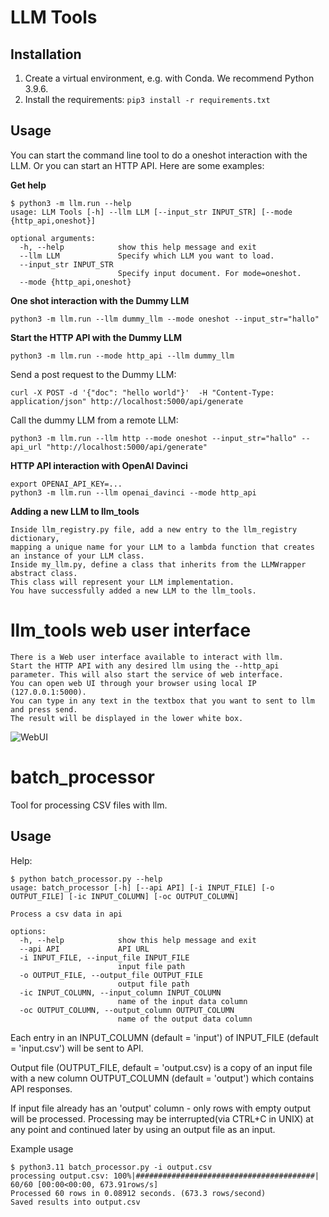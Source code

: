 # LLM Tools

## Installation

1. Create a virtual environment, e.g. with Conda. We recommend Python 3.9.6.
2. Install the requirements: `pip3 install -r requirements.txt`

## Usage

You can start the command line tool to do a oneshot interaction with the LLM. Or you can start an HTTP API. Here are some examples:

**Get help**

```
$ python3 -m llm.run --help
usage: LLM Tools [-h] --llm LLM [--input_str INPUT_STR] [--mode {http_api,oneshot}]

optional arguments:
  -h, --help            show this help message and exit
  --llm LLM             Specify which LLM you want to load.
  --input_str INPUT_STR
                        Specify input document. For mode=oneshot.
  --mode {http_api,oneshot}
```

**One shot interaction with the Dummy LLM**

```
python3 -m llm.run --llm dummy_llm --mode oneshot --input_str="hallo"
```

**Start the HTTP API with the Dummy LLM** 

```
python3 -m llm.run --mode http_api --llm dummy_llm
```

Send a post request to the Dummy LLM:

```
curl -X POST -d '{"doc": "hello world"}'  -H "Content-Type: application/json" http://localhost:5000/api/generate
```

Call the dummy LLM from a remote LLM:

```
python3 -m llm.run --llm http --mode oneshot --input_str="hallo" --api_url "http://localhost:5000/api/generate"
```

**HTTP API interaction with OpenAI Davinci**

```
export OPENAI_API_KEY=...
python3 -m llm.run --llm openai_davinci --mode http_api
```

**Adding a new LLM to llm_tools**

```
Inside llm_registry.py file, add a new entry to the llm_registry dictionary, 
mapping a unique name for your LLM to a lambda function that creates an instance of your LLM class.
Inside my_llm.py, define a class that inherits from the LLMWrapper abstract class. 
This class will represent your LLM implementation.
You have successfully added a new LLM to the llm_tools.
```

# llm_tools web user interface

```
There is a Web user interface available to interact with llm.
Start the HTTP API with any desired llm using the --http_api parameter. This will also start the service of web interface.
You can open web UI through your browser using local IP (127.0.0.1:5000).
You can type in any text in the textbox that you want to sent to llm and press send. 
The result will be displayed in the lower white box.
```
![WebUI](https://github.com/jnehring/llm_tools/assets/94236355/05a6badd-4d8f-4f8d-b6fc-b3313b6742dc)

# batch_processor
Tool for processing CSV files with llm. 
## Usage
Help:
```
$ python batch_processor.py --help
usage: batch_processor [-h] [--api API] [-i INPUT_FILE] [-o OUTPUT_FILE] [-ic INPUT_COLUMN] [-oc OUTPUT_COLUMN]

Process a csv data in api

options:
  -h, --help            show this help message and exit
  --api API             API URL
  -i INPUT_FILE, --input_file INPUT_FILE
                        input file path
  -o OUTPUT_FILE, --output_file OUTPUT_FILE
                        output file path
  -ic INPUT_COLUMN, --input_column INPUT_COLUMN
                        name of the input data column
  -oc OUTPUT_COLUMN, --output_column OUTPUT_COLUMN
                        name of the output data column
```
Each entry in an INPUT_COLUMN (default = 'input') of INPUT_FILE (default = 'input.csv') will be sent to API.

Output file (OUTPUT_FILE, default = 'output.csv) is a copy of an input file with a new column OUTPUT_COLUMN (default = 'output') which contains API responses. 

If input file already has an 'output' column - only rows with empty output will be processed. Processing may be interrupted(via CTRL+C in UNIX) at any point and continued later by using an output file as an input. 

Example usage
```
$ python3.11 batch_processor.py -i output.csv
processing output.csv: 100%|########################################| 60/60 [00:00<00:00, 673.91rows/s]
Processed 60 rows in 0.08912 seconds. (673.3 rows/second)
Saved results into output.csv
```